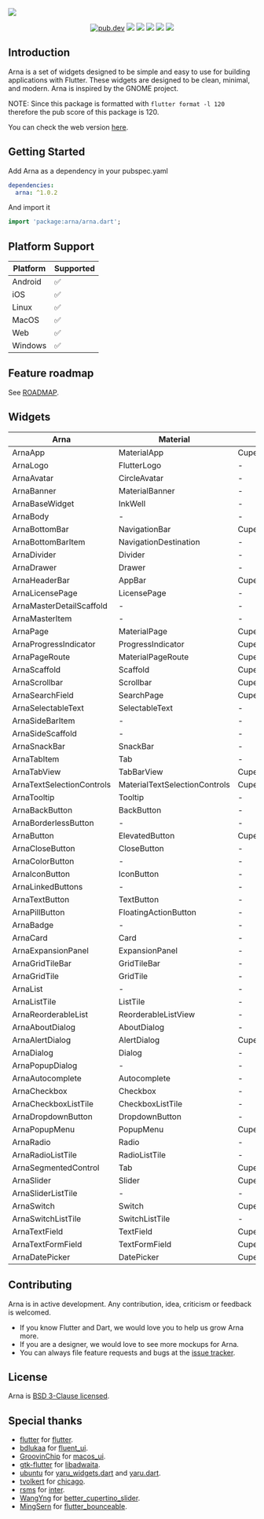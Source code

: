 <img src="https://user-images.githubusercontent.com/16052180/169879175-298844aa-b75e-45b1-9006-1efb5d00baa9.png">

<p align="center">
  <a href="https://pub.dartlang.org/packages/arna"><img src="https://img.shields.io/pub/v/arna.svg" alt="pub.dev"></a>
  <a href="https://github.com/MahanRahmati/"><img src="https://img.shields.io/badge/Maintainer-MahanRahmati-informational"></a>
  <a href="https://github.com/leanflutter/awesome-flutter-desktop"> <img src="https://img.shields.io/badge/Awesome-Flutter%20Desktop-blue.svg" /></a>
  <a href="https://github.com/MahanRahmati/Arna/actions/workflows/pana_analysis.yml"><img src="https://github.com/MahanRahmati/Arna/actions/workflows/pana_analysis.yml/badge.svg"></a>
  <a href="https://github.com/MahanRahmati/Arna/actions/workflows/flutter_analysis.yml"><img src="https://github.com/MahanRahmati/Arna/actions/workflows/flutter_analysis.yml/badge.svg"></a>
  <img src="https://img.shields.io/github/license/MahanRahmati/arna">
</p>

## Introduction

Arna is a set of widgets designed to be simple and easy to use for building applications with Flutter. These widgets are designed to be clean, minimal, and modern. Arna is inspired by the GNOME project.

NOTE: Since this package is formatted with `flutter format -l 120` therefore the pub score of this package is 120.

You can check the web version [here](https://mahanrahmati.github.io/arna_demo/).

## Getting Started

Add Arna as a dependency in your pubspec.yaml

```yaml
dependencies:
  arna: ^1.0.2
```

And import it

```dart
import 'package:arna/arna.dart';
```

## Platform Support

| Platform | Supported |
| -------- | --------- |
| Android  | ✅        |
| iOS      | ✅        |
| Linux    | ✅        |
| MacOS    | ✅        |
| Web      | ✅        |
| Windows  | ✅        |

## Feature roadmap

See [ROADMAP](./ROADMAP.md).

## Widgets

| Arna                      | Material                      | Cupertino                             |
| ------------------------- | ----------------------------- | ------------------------------------- |
| ArnaApp                   | MaterialApp                   | CupertinoApp                          |
| ArnaLogo                  | FlutterLogo                   | -                                     |
| ArnaAvatar                | CircleAvatar                  | -                                     |
| ArnaBanner                | MaterialBanner                | -                                     |
| ArnaBaseWidget            | InkWell                       | -                                     |
| ArnaBody                  | -                             | -                                     |
| ArnaBottomBar             | NavigationBar                 | CupertinoTabBar                       |
| ArnaBottomBarItem         | NavigationDestination         | -                                     |
| ArnaDivider               | Divider                       | -                                     |
| ArnaDrawer                | Drawer                        | -                                     |
| ArnaHeaderBar             | AppBar                        | CupertinoNavigationBar                |
| ArnaLicensePage           | LicensePage                   | -                                     |
| ArnaMasterDetailScaffold  | -                             | -                                     |
| ArnaMasterItem            | -                             | -                                     |
| ArnaPage                  | MaterialPage                  | CupertinoPage                         |
| ArnaProgressIndicator     | ProgressIndicator             | CupertinoActivityIndicator            |
| ArnaPageRoute             | MaterialPageRoute             | CupertinoPageRoute                    |
| ArnaScaffold              | Scaffold                      | CupertinoPageScaffold                 |
| ArnaScrollbar             | Scrollbar                     | CupertinoScrollbar                    |
| ArnaSearchField           | SearchPage                    | CupertinoSearchTextField              |
| ArnaSelectableText        | SelectableText                | -                                     |
| ArnaSideBarItem           | -                             | -                                     |
| ArnaSideScaffold          | -                             | -                                     |
| ArnaSnackBar              | SnackBar                      | -                                     |
| ArnaTabItem               | Tab                           | -                                     |
| ArnaTabView               | TabBarView                    | CupertinoTabScaffold                  |
| ArnaTextSelectionControls | MaterialTextSelectionControls | CupertinoDesktopTextSelectionControls |
| ArnaTooltip               | Tooltip                       | -                                     |
| ArnaBackButton            | BackButton                    | -                                     |
| ArnaBorderlessButton      | -                             | -                                     |
| ArnaButton                | ElevatedButton                | CupertinoButton                       |
| ArnaCloseButton           | CloseButton                   | -                                     |
| ArnaColorButton           | -                             | -                                     |
| ArnaIconButton            | IconButton                    | -                                     |
| ArnaLinkedButtons         | -                             | -                                     |
| ArnaTextButton            | TextButton                    | -                                     |
| ArnaPillButton            | FloatingActionButton          | -                                     |
| ArnaBadge                 | -                             | -                                     |
| ArnaCard                  | Card                          | -                                     |
| ArnaExpansionPanel        | ExpansionPanel                | -                                     |
| ArnaGridTileBar           | GridTileBar                   | -                                     |
| ArnaGridTile              | GridTile                      | -                                     |
| ArnaList                  | -                             | -                                     |
| ArnaListTile              | ListTile                      | -                                     |
| ArnaReorderableList       | ReorderableListView           | -                                     |
| ArnaAboutDialog           | AboutDialog                   | -                                     |
| ArnaAlertDialog           | AlertDialog                   | CupertinoAlertDialog                  |
| ArnaDialog                | Dialog                        | -                                     |
| ArnaPopupDialog           | -                             | -                                     |
| ArnaAutocomplete          | Autocomplete                  | -                                     |
| ArnaCheckbox              | Checkbox                      | -                                     |
| ArnaCheckboxListTile      | CheckboxListTile              | -                                     |
| ArnaDropdownButton        | DropdownButton                | -                                     |
| ArnaPopupMenu             | PopupMenu                     | CupertinoContextMenu                  |
| ArnaRadio                 | Radio                         | -                                     |
| ArnaRadioListTile         | RadioListTile                 | -                                     |
| ArnaSegmentedControl      | Tab                           | CupertinoSegmentedControl             |
| ArnaSlider                | Slider                        | CupertinoSlider                       |
| ArnaSliderListTile        | -                             | -                                     |
| ArnaSwitch                | Switch                        | CupertinoSwitch                       |
| ArnaSwitchListTile        | SwitchListTile                | -                                     |
| ArnaTextField             | TextField                     | CupertinoTextField                    |
| ArnaTextFormField         | TextFormField                 | CupertinoTextFormFieldRow             |
| ArnaDatePicker            | DatePicker                    | CupertinoDatePicker                   |

## Contributing

Arna is in active development. Any contribution, idea, criticism or feedback is welcomed.

- If you know Flutter and Dart, we would love you to help us grow Arna more.
- If you are a designer, we would love to see more mockups for Arna.
- You can always file feature requests and bugs at the [issue tracker](https://github.com/MahanRahmati/Arna/issues).

## License

Arna is [BSD 3-Clause licensed](./LICENSE).

## Special thanks

- [flutter](https://github.com/flutter/) for [flutter](https://github.com/flutter/flutter/).
- [bdlukaa](https://github.com/bdlukaa) for [fluent_ui](https://github.com/bdlukaa/fluent_ui).
- [GroovinChip](https://github.com/GroovinChip) for [macos_ui](https://github.com/GroovinChip/macos_ui).
- [gtk-flutter](https://github.com/gtk-flutter) for [libadwaita](https://github.com/gtk-flutter/libadwaita).
- [ubuntu](https://github.com/ubuntu) for [yaru_widgets.dart](https://github.com/ubuntu/yaru_widgets.dart) and [yaru.dart](https://github.com/ubuntu/yaru.dart).
- [tvolkert](https://github.com/tvolkert) for [chicago](https://github.com/tvolkert/chicago).
- [rsms](https://github.com/rsms) for [inter](https://github.com/rsms/inter).
- [WangYng](https://github.com/WangYng) for [better_cupertino_slider](https://github.com/WangYng/better_cupertino_slider).
- [MingSern](https://github.com/MingSern) for [flutter_bounceable](https://github.com/MingSern/flutter_bounceable).
